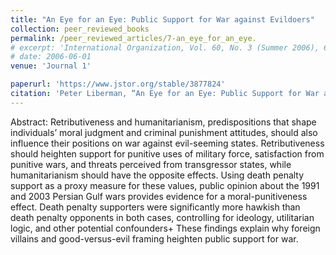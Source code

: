 ```yaml
---
title: "An Eye for an Eye: Public Support for War against Evildoers"
collection: peer_reviewed_books
permalink: /peer_reviewed_articles/7-an_eye_for_an_eye.
# excerpt: 'International Organization, Vol. 60, No. 3 (Summer 2006), 687–722.'
# date: 2006-06-01
venue: 'Journal 1'

paperurl: 'https://www.jstor.org/stable/3877824' 
citation: 'Peter Liberman, “An Eye for an Eye: Public Support for War against Evildoers,” <i>International Organization</i>, Vol. 60, No. 3 (Summer 2006): 687–722.'
---
```


Abstract: Retributiveness and humanitarianism, predispositions that shape individuals’ moral judgment and criminal punishment attitudes, should also influence their positions on war against evil-seeming states. Retributiveness should heighten support for punitive uses of military force, satisfaction from punitive wars, and threats perceived from transgressor states, while humanitarianism should have the opposite effects. Using death penalty support as a proxy measure for these values, public opinion about the 1991 and 2003 Persian Gulf wars provides evidence for a moral-punitiveness effect. Death penalty supporters were significantly more hawkish than death penalty opponents in both cases, controlling for ideology, utilitarian logic, and other potential confounders+ These findings explain why foreign villains and good-versus-evil framing heighten public support for war.

<!-- [Download paper here](http://academicpages.github.io/files/paper1.pdf) -->

<!-- Recommended citation: Your Name, You. (2009). "Paper Title Number 1." <i>Journal 1</i>. 1(1). -->
